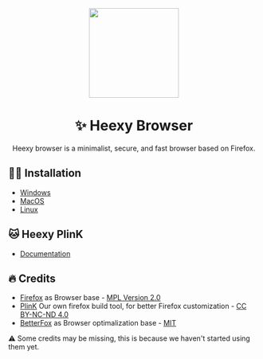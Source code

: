 <div align="center">
<img src="https://avatars.githubusercontent.com/u/87997093" height="180" width="180">

# ✨ Heexy Browser

Heexy browser is a minimalist, secure, and fast browser based on Firefox.

</div>

## 👷🏼 Installation

- [Windows](./WINDOWS.md)
- [MacOS]()
- [Linux]()

## 🐱 Heexy PlinK
- [Documentation](https://github.com/Heexy/heexy-browser/blob/release/plink.md)

## 🔥 Credits

- [Firefox](https://firefox.com) as Browser base - [MPL Version 2.0](https://www.mozilla.org/en-US/MPL/2.0/)
- [PlinK](https://github.com/Heexy/heexy-browser/blob/release/plink.md) Our own firefox build tool, for better Firefox customization - [CC BY-NC-ND 4.0](https://creativecommons.org/licenses/by-nc-nd/4.0/)
- [BetterFox](https://github.com/yokoffing/Betterfox) as Browser optimalization base - [MIT](https://github.com/yokoffing/Betterfox/blob/main/LICENSE)

⚠️ Some credits may be missing, this is because we haven't started using them yet.